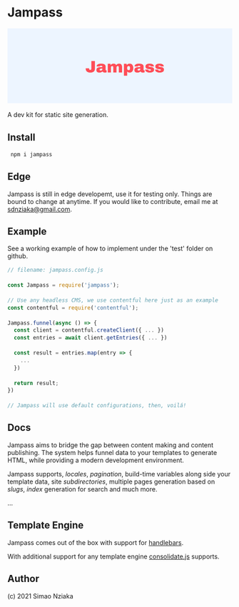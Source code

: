 # Jampass

![Another one](./jampass-logo.png)

A dev kit for static site generation.

## Install

```bash
 npm i jampass
```

## Edge

Jampass is still in edge developemt, use it for testing only. Things are bound to change at anytime.
If you would like to contribute, email me at sdnziaka@gmail.com.

## Example

See a working example of how to implement under the 'test' folder on github.

```js
// filename: jampass.config.js

const Jampass = require('jampass');

// Use any headless CMS, we use contentful here just as an example
const contentful = require('contentful');

Jampass.funnel(async () => {
  const client = contentful.createClient({ ... })
  const entries = await client.getEntries({ ... })

  const result = entries.map(entry => {
    ...
  })

  return result;
})

// Jampass will use default configurations, then, voilá!

```

## Docs

Jampass aims to bridge the gap between content making and content publishing.
The system helps funnel data to your templates to generate HTML, while providing a modern development environment.

Jampass supports, *locales*, *pagination*, build-time variables along side your template data, site *subdirectories*, multiple pages generation based on *slugs*, *index* generation for search and much more.

...

## Template Engine

Jampass comes out of the box with support for [handlebars](https://www.npmjs.com/package/handlebars).

With additional support for any template engine [consolidate.js](https://www.npmjs.com/package/consolidate) supports.

## Author

(c) 2021 Simao Nziaka
